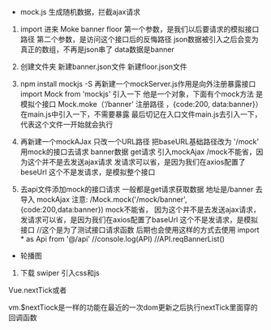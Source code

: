 - mock.js 生成随机数据，拦截ajax请求 

1. import 进来   Moke    banner    floor
    第一个参数，是我们以后要请求的模拟接口路径
    第二个参数，是访问这个接口后的反悔路径
    json数据被引入之后会变为真正的数组，不再是json串了
    data数据是banner

2. 创建文件夹 
    新建banner.json文件
    新建floor.json文件

3. npm install mockjs -S
    再新建一个mockServer.js作用是向外注册暴露接口
    import Mock from 'mockjs' 引入一下 他是一个对象，下面有个mock方法 是模拟个接口
    Mock.moke（‘/banner’ 注册路径 ，{code:200, data:banner}）
    在main.js中引入一下，不需要暴露
    最后切记在入口文件main.js去引入一下，代表这个文件一开始就会执行

4. 再新建一个mockAJax 
    只改一个URL路径
    把baseURL基础路径改为 '/mock'
    用mock的接口去请求 banner数据 get请求
    引入mockAjax
    /mock不能省，因为这个并不是去发送ajax请求
    发请求可以省，是因为我们在axios配置了beseUrl
    这个不是发请求，是模拟整个接口

5. 去api文件添加mock的接口请求
    一般都是get请求获取数据   地址是/banner
    去导入 mockAjax
    注意: /Mock.mock('/mock/banner',{code:200,data:banner})  mock不能省，
    因为这个并不是去发送ajax请求， 发请求可以省，是因为我们在axios配置了baseUrl
    这个不是发请求，是模拟接口
    //这个是为了测试接口请求函数 后期也会使用这样的方式去使用
    import * as Api from '@/api'
    //console.log(API)
    //API.reqBannerList() 



-  轮播图
1. 下载 swiper
    引入css和js


Vue.nextTick或者

vm.$nextTiock是一样的功能在最近的一次dom更新之后执行nextTick里面穿的回调函数